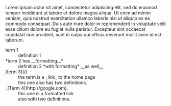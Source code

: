 Lorem ipsum dolor sit amet, consectetur adipiscing elit, sed do eiusmod tempor incididunt ut labore et dolore magna aliqua. Ut enim ad minim veniam, quis nostrud exercitation ullamco laboris nisi ut aliquip ex ea commodo consequat. Duis aute irure dolor in reprehenderit in voluptate velit esse cillum dolore eu fugiat nulla pariatur. Excepteur sint occaecat cupidatat non proident, sunt in culpa qui officia deserunt mollit anim id est laborum.

<dl>
  <dt>term 1</dt>
  <dd>definition 1</dd>

  <dt>*term 2 has __formatting__*</dt>
  <dd>definition 2 *with formatting* __as well__</dd>

  <dt>[term 3](/)</dt>
  <dd>the term is a _link_ to the home page</dd>
  <dd>this one also has two definitions.</dd>

  <dt>_[Term 4](http://google.com)_</dt>
  <dd>this one is a formatted link</dd>
  <dd>also with two definitions.</dd>
<dl>
